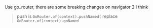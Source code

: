 Use go_router, there are some breaking changes on navigator 2 I think


> push is `GoRouter.of(context).pushNamed(`
> replace `GoRouter.of(context).goNamed`
